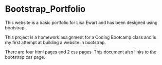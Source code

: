 # Bootstrap_Portfolio

This website is a basic portfolio for Lisa Ewart and has been designed using bootstrap.  

This project is a homework assignment for a Coding Bootcamp class and is my first attempt at building a website in bootstrap.

There are four html pages and 2 css pages.  This document also links to the bootstrap css page.  



